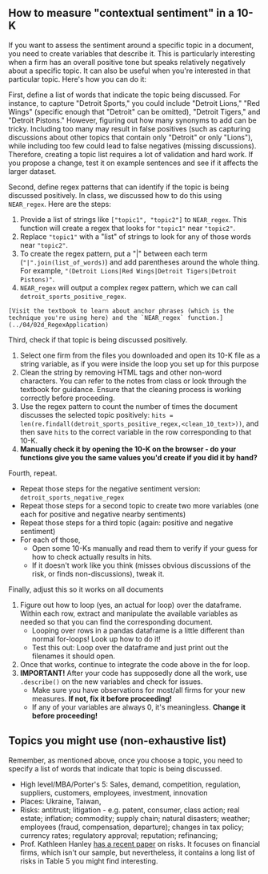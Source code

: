 ## How to measure "contextual sentiment" in a 10-K

If you want to assess the sentiment around a specific topic in a document, you need to create variables that describe it. This is particularly interesting when a firm has an overall positive tone but speaks relatively negatively about a specific topic. It can also be useful when you're interested in that particular topic. Here's how you can do it:

First, define a list of words that indicate the topic being discussed. For instance, to capture "Detroit Sports," you could include "Detroit Lions," "Red Wings" (specific enough that "Detroit" can be omitted), "Detroit Tigers," and "Detroit Pistons." However, figuring out how many synonyms to add can be tricky. Including too many may result in false positives (such as capturing discussions about other topics that contain only "Detroit" or only "Lions"), while including too few could lead to false negatives (missing discussions). Therefore, creating a topic list requires a lot of validation and hard work. If you propose a change, test it on example sentences and see if it affects the larger dataset.

Second, define regex patterns that can identify if the topic is being discussed positively. In class, we discussed how to do this using `NEAR_regex`. Here are the steps:

1.    Provide a list of strings like `["topic1", "topic2"]` to `NEAR_regex`. This function will create a regex that looks for `"topic1"` near `"topic2"`.
1.    Replace `"topic1"` with a "list" of strings to look for any of those words near `"topic2"`.
1.    To create the regex pattern, put a "|" between each term (`"|".join(list_of_words)`) and add parentheses around the whole thing. For example, `"(Detroit Lions|Red Wings|Detroit Tigers|Detroit Pistons)"`.
1.    `NEAR_regex` will output a complex regex pattern, which we can call `detroit_sports_positive_regex`.

```{tip}
[Visit the textbook to learn about anchor phrases (which is the technique you're using here) and the `NEAR_regex` function.](../04/02d_RegexApplication)
```

Third, check if that topic is being discussed positively.

1. Select one firm from the files you downloaded and open its 10-K file as a string variable, as if you were inside the loop you set up for this purpose
1. Clean the string by removing HTML tags and other non-word characters. You can refer to the notes from class or look through the textbook for guidance. Ensure that the cleaning process is working correctly before proceeding.
1. Use the regex pattern to count the number of times the document discusses the selected topic positively: `hits = len(re.findall(detroit_sports_positive_regex,<clean_10_text>))`, and then save `hits` to the correct variable in the row corresponding to that 10-K.
1. **Manually check it by opening the 10-K on the browser - do your functions give you the same values you'd create if you did it by hand?**

Fourth, repeat.

- Repeat those steps for the negative sentiment version: `detroit_sports_negative_regex`
- Repeat those steps for a second topic to create two more variables (one each for positive and negative nearby sentiments)
- Repeat those steps for a third topic (again: positive and negative sentiment)
- For each of those,
    - Open some 10-Ks manually and read them to verify if your guess for how to check actually results in hits.
    - If it doesn't work like you think (misses obvious discussions of the risk, or finds non-discussions), tweak it.

Finally, adjust this so it works on all documents

1. Figure out how to loop (yes, an actual for loop) over the dataframe. Within each row, extract and manipulate the available variables as needed so that you can find the corresponding document.
    - Looping over rows in a pandas dataframe is a little different than normal for-loops! Look up how to do it!
    - Test this out: Loop over the dataframe and just print out the filenames it should open. 
1. Once that works, continue to integrate the code above in the for loop.
1. **IMPORTANT!** After your code has supposedly done all the work, use `.describe()` on the new variables and check for issues.
    - Make sure you have observations for most/all firms for your new measures. **If not, fix it before proceeding!**
    - If any of your variables are always 0, it's meaningless. **Change it before proceeding!**
    
## Topics you might use (non-exhaustive list)

Remember, as mentioned above, once you choose a topic, you need to specify a list of words that indicate that topic is being discussed.

- High level/MBA/Porter's 5: Sales, demand, competition, regulation, suppliers, customers, employees, investment, innovation
- Places: Ukraine, Taiwan, 
- Risks: antitrust; litigation - e.g. patent, consumer, class action; real estate; inflation; commodity; supply chain; natural disasters; weather; employees (fraud, compensation, departure); changes in tax policy; currency rates; regulatory approval; reputation; refinancing; 
- Prof. Kathleen Hanley [has a recent paper](https://papers.ssrn.com/sol3/papers.cfm?abstract_id=2792943) on risks. It focuses on financial firms, which isn't our sample, but nevertheless, it contains a long list of risks in Table 5 you might find interesting.

